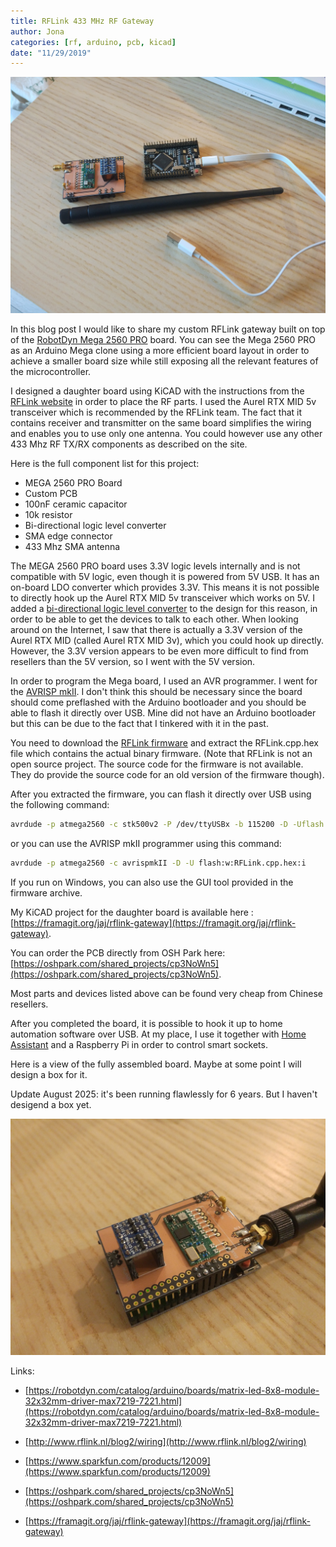 ```yaml
---
title: RFLink 433 MHz RF Gateway
author: Jona
categories: [rf, arduino, pcb, kicad]
date: "11/29/2019"
---
```


![](IMG_20191024_171635.jpg)

In this blog post I would like to share my custom RFLink gateway built on top of the [RobotDyn Mega 2560 PRO](https://robotdyn.com/catalog/arduino/boards/matrix-led-8x8-module-32x32mm-driver-max7219-7221.html) board. You can see the Mega 2560 PRO as an Arduino Mega clone using a more efficient board layout in order to achieve a smaller board size while still exposing all the relevant features of the microcontroller.

I designed a daughter board using KiCAD with the instructions from the [RFLink website](http://www.rflink.nl/blog2/wiring) in order to place the RF parts. I used the Aurel RTX MID 5v transceiver which is recommended by the RFLink team. The fact that it contains receiver and transmitter on the same board simplifies the wiring and enables you to use only one antenna. You could however use any other 433 Mhz RF TX/RX components as described on the site.

Here is the full component list for this project:

- MEGA 2560 PRO Board
- Custom PCB
- 100nF ceramic capacitor
- 10k resistor
- Bi-directional logic level converter
- SMA edge connector
- 433 Mhz SMA antenna

The MEGA 2560 PRO board uses 3.3V logic levels internally and is not compatible with 5V logic, even though it is powered from 5V USB. It has an on-board LDO converter which provides 3.3V. This means it is not possible to directly hook up the Aurel RTX MID 5v transceiver which works on 5V. I added a [bi-directional logic level converter](https://www.sparkfun.com/products/12009) to the design for this reason, in order to be able to get the devices to talk to each other. When looking around on the Internet, I saw that there is actually a 3.3V version of the Aurel RTX MID (called Aurel RTX MID 3v), which you could hook up directly. However, the 3.3V version appears to be even more difficult to find from resellers than the 5V version, so I went with the 5V version.

In order to program the Mega board, I used an AVR programmer. I went for the [AVRISP mkII](https://www.microchip.com/DevelopmentTools/ProductDetails/PartNO/ATAVRISP2). I don't think this should be necessary since the board should come preflashed with the Arduino bootloader and you should be able to flash it directly over USB. Mine did not have an Arduino bootloader but this can be due to the fact that I tinkered with it in the past.

You need to download the [RFLink firmware](http://www.rflink.nl/blog2/download) and extract the RFLink.cpp.hex file which contains the actual binary firmware. (Note that RFLink is not an open source project. The source code for the firmware is not available. They do provide the source code for an old version of the firmware though).

After you extracted the firmware, you can flash it directly over USB using the following command:

```bash
avrdude -p atmega2560 -c stk500v2 -P /dev/ttyUSBx -b 115200 -D -Uflash:w:RFLink.cpp.hex:i   
```

or you can use the AVRISP mkII programmer using this command:

```bash
avrdude -p atmega2560 -c avrispmkII -D -U flash:w:RFLink.cpp.hex:i
```

If you run on Windows, you can also use the GUI tool provided in the firmware archive.


My KiCAD project for the daughter board is available here : [https://framagit.org/jaj/rflink-gateway](https://framagit.org/jaj/rflink-gateway).

You can order the PCB directly from OSH Park here: [https://oshpark.com/shared_projects/cp3NoWn5](https://oshpark.com/shared_projects/cp3NoWn5).

Most parts and devices listed above can be found very cheap from Chinese resellers.

After you completed the board, it is possible to hook it up to home automation software over USB. At my place, I use it together with [Home Assistant](https://www.home-assistant.io/integrations/rflink/) and a Raspberry Pi in order to control smart sockets.

Here is a view of the fully assembled board. Maybe at some point I will design a box for it.

Update August 2025: it's been running flawlessly for 6 years. But I haven't desigend a box yet.

![](IMG_20191024_215427.jpg)

Links:

- [https://robotdyn.com/catalog/arduino/boards/matrix-led-8x8-module-32x32mm-driver-max7219-7221.html](https://robotdyn.com/catalog/arduino/boards/matrix-led-8x8-module-32x32mm-driver-max7219-7221.html)

- [http://www.rflink.nl/blog2/wiring](http://www.rflink.nl/blog2/wiring)

- [https://www.sparkfun.com/products/12009](https://www.sparkfun.com/products/12009)

- [https://oshpark.com/shared_projects/cp3NoWn5](https://oshpark.com/shared_projects/cp3NoWn5)

- [https://framagit.org/jaj/rflink-gateway](https://framagit.org/jaj/rflink-gateway)
